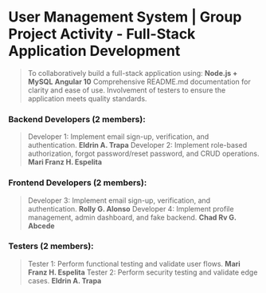 # User Management System | Group Project Activity - Full-Stack Application Development
> To collaboratively build a full-stack application using: **Node.js + MySQL** **Angular 10**
> Comprehensive README.md documentation for clarity and ease of use.
> Involvement of testers to ensure the application meets quality standards.

### Backend Developers (2 members):
> Developer 1: Implement email sign-up, verification, and authentication. **Eldrin A. Trapa**
> Developer 2: Implement role-based authorization, forgot password/reset password, and CRUD operations. **Mari Franz H. Espelita**

### Frontend Developers (2 members):
> Developer 3: Implement email sign-up, verification, and authentication. **Rolly G. Alonso**
> Developer 4: Implement profile management, admin dashboard, and fake backend. **Chad Rv G. Abcede**

### Testers (2 members):
> Tester 1: Perform functional testing and validate user flows. **Mari Franz H. Espelita**
> Tester 2: Perform security testing and validate edge cases. **Eldrin A. Trapa**
